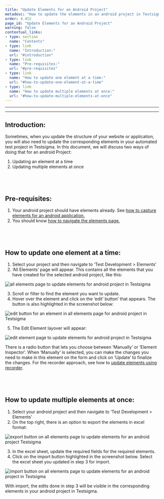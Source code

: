 ```yaml
---
title: "Update Elements for an Android Project"
metadesc: "How to update the elements in an android project in Testsigma."
order: 4.452
page_id: "Update Elements for an Android Project"
warning: false
contextual_links:
- type: section
  name: "Contents"
- type: link
  name: "Introduction:"
  url: "#introduction"
- type: link
  name: "Pre-requisites:"
  url: "#pre-requisites"
- type: link
  name: "How to update one element at a time:"
  url: "#how-to-update-one-element-at-a-time"
- type: link
  name: "How to update multiple elements at once:"
  url: "#how-to-update-multiple-elements-at-once"
---
```


---
---

## **Introduction:**

Sometimes, when you update the structure of your website or application, you will also need to update the corresponding elements in your automated test project in Testsigma. In this document, we will discuss two ways of doing that for an android Project:
 1. Updating an element at a time
 2. Updating multiple elements at once

&emsp;
---

## **Pre-requisites:**

 1. Your android project should have elements already. See [how to capture elements for an android application.](https://testsigma.com/docs/elements/android-apps/record-multiple-elements/)
 2. You should know [how to navigate the elements page.](https://testsigma.com/docs/elements/web-apps/overview/)

&emsp;
---

## **How to update one element at a time:**

 1. Select your project and then navigate to ‘Test Development > Elements’
 2. ‘All Elements’ page will appear. This contains all the elements that you have created for the selected android project, like this:

![all elements page to update elements for android project in Testsigma](https://docs.testsigma.com/images/update-elements/all-elements-page-update-elements-android-testsigma.png)

 3. Scroll or filter to find the element you want to update.
 4. Hover over the element and click on the ‘edit’ button’ that appears. The button is also highlighted in the screenshot below:

![edit button for an element in all elements page for android project in Testsigma](https://docs.testsigma.com/images/update-elements/edit-button-for-an-element-in-all-elements-android-testsigma.png)

 5. The Edit Element layover will appear:
   
![edit element page to update elements for android project in Testsigma](https://docs.testsigma.com/images/update-elements/edit-element-page-update-elements-android-testsigma.png)

There is a radio button that lets you choose between ‘Manually’ or ‘Element Inspector’. When ‘Manually’ is selected, you can make the changes you need to make in this element on the form and click on ‘Update’ to finalize the changes. For the recorder approach, see how to [update elements using recorder](https://testsigma.com/docs/test-cases/create-steps-recorder/android-apps/update-elements/).

&emsp;
---

## **How to update multiple elements at once:**

 1. Select your android project and then navigate to ‘Test Development > Elements’
 2. On the top right, there is an option to export the elements in excel format:

![export button on all elements page to update elements for an android project Testsigma](https://docs.testsigma.com/images/update-elements/export-button-all-elements-page-update-elements-android-testsigma.png)

 3. In the excel sheet, update the required fields for the required elements.
 4. Click on the import button highlighted in the screenshot below. Select the excel sheet you updated in step 3 for import.

![import button on all elements page to update elements for an android project in Testsigma](https://docs.testsigma.com/images/update-elements/import-button-all-elements-page-update-elements-android-testsigma.png)

With import, the edits done in step 3 will be visible in the corresponding elements in your android project in Testsigma.







